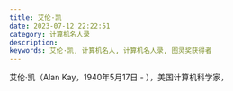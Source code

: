 ```yaml
---
title: 艾伦·凯
date: 2023-07-12 22:22:51
category: 计算机名人录
description:  
keywords: 艾伦·凯, 计算机名人, 计算机名人录, 图灵奖获得者
---
```


艾伦·凯（Alan Kay，1940年5月17日 - ），美国计算机科学家，
